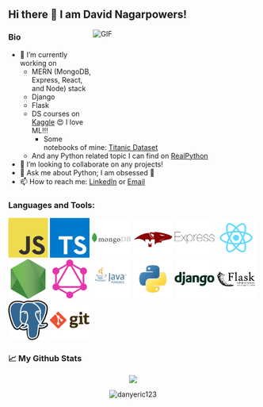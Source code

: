 ## Hi there 👋 I am David Nagarpowers!

<img align="right" alt="GIF" src="https://github.com/abhisheknaiidu/abhisheknaiidu/blob/master/code.gif?raw=true" width="333" height="213" />

### Bio
- 🌱 I’m currently working on
  -  MERN (MongoDB, Express, React, and Node) stack
  -  Django
  -  Flask
  -  DS courses on [Kaggle](https://www.kaggle.com/davidnagarpowers/code) :heart_eyes: I love ML!!!
      -  Some notebooks of mine: [Titanic Dataset](https://www.kaggle.com/davidnagarpowers/titanic-eda-1?scriptVersionId=66230741)
  -  And any Python related topic I can find on [RealPython](https://realpython.com/)
- 👯 I’m looking to collaborate on any projects!
- 💬 Ask me about Python; I am obsessed :zany_face:
- 📫 How to reach me: [LinkedIn](https://www.linkedin.com/in/david-nagarpowers) or [Email](mailto:dnagarpowers@gmail.com?subject=[GitHub]%20Reaching%20Out)

### Languages and Tools:

<code><img height="80" src="https://raw.githubusercontent.com/github/explore/80688e429a7d4ef2fca1e82350fe8e3517d3494d/topics/javascript/javascript.png"></code>
<code><img height="80" src="https://raw.githubusercontent.com/github/explore/80688e429a7d4ef2fca1e82350fe8e3517d3494d/topics/typescript/typescript.png"></code>
<code><img height="80" src="https://raw.githubusercontent.com/github/explore/80688e429a7d4ef2fca1e82350fe8e3517d3494d/topics/mongodb/mongodb.png"></code>
<code><img height="80" src="https://raw.githubusercontent.com/github/explore/80688e429a7d4ef2fca1e82350fe8e3517d3494d/topics/mongoose/mongoose.png"></code>
<code><img height="80" src="https://raw.githubusercontent.com/github/explore/80688e429a7d4ef2fca1e82350fe8e3517d3494d/topics/express/express.png"></code>
<code><img height="80" src="https://raw.githubusercontent.com/github/explore/80688e429a7d4ef2fca1e82350fe8e3517d3494d/topics/react/react.png"></code>
<code><img height="80" src="https://raw.githubusercontent.com/github/explore/80688e429a7d4ef2fca1e82350fe8e3517d3494d/topics/nodejs/nodejs.png"></code>
<span><img height="80" src="https://raw.githubusercontent.com/github/explore/80688e429a7d4ef2fca1e82350fe8e3517d3494d/topics/graphql/graphql.png"></span>
<code><img height="80" src="https://raw.githubusercontent.com/github/explore/80688e429a7d4ef2fca1e82350fe8e3517d3494d/topics/java/java.png"></code>
<code><img height="80" src="https://raw.githubusercontent.com/github/explore/80688e429a7d4ef2fca1e82350fe8e3517d3494d/topics/python/python.png"></code>
<code><img height="80" src="https://raw.githubusercontent.com/github/explore/80688e429a7d4ef2fca1e82350fe8e3517d3494d/topics/django/django.png"></code>
<code><img height="80" src="https://raw.githubusercontent.com/github/explore/80688e429a7d4ef2fca1e82350fe8e3517d3494d/topics/flask/flask.png"></code>
<code><img height="80" src="https://raw.githubusercontent.com/github/explore/80688e429a7d4ef2fca1e82350fe8e3517d3494d/topics/postgresql/postgresql.png"></code>
<code><img height="80" src="https://raw.githubusercontent.com/github/explore/80688e429a7d4ef2fca1e82350fe8e3517d3494d/topics/git/git.png"></code>

### 📈 My Github Stats
<p align="center"><a href="https://github.com/danyeric123/danyeric123">
  <img align="center" src="https://github-readme-stats.vercel.app/api/top-langs/?username=danyeric123&hide=html,css,jupyter notebook, ejs&title_color=ffffff&text_color=c9cacc&icon_color=2bbc8a&bg_color=1d1f21&langs_count=7" />
</a>
<p align="center"> <img src="https://github-readme-stats.vercel.app/api?username=danyeric123&show_icons=true&theme=gotham" alt="danyeric123" />
